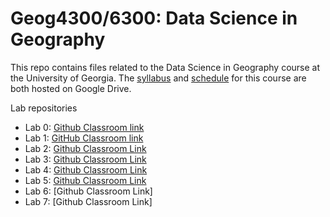 # Geog4300/6300: Data Science in Geography 

This repo contains files related to the Data Science in Geography course at the University of Georgia. The [syllabus](https://drive.google.com/open?id=1huHQle5c8uYEtV1-jKhwPXDPZShgu9h1tUzeNZ7xDyA) and [schedule](https://docs.google.com/spreadsheets/d/1kkK6xVx-wwIya_0yzGHPzkEqEGFJWAxO41vaOcfqs4Y/edit?usp=sharing) for this course are both hosted on Google Drive.

Lab repositories
* Lab 0: [Github Classroom link](https://classroom.github.com/a/kCx-jr-i)
* Lab 1: [GitHub Classroom link](https://classroom.github.com/a/dGLxHy6l)
* Lab 2: [Github Classroom Link](https://classroom.github.com/a/-WDI9N49)
* Lab 3: [Github Classroom Link](https://classroom.github.com/a/dasq8LoY)
* Lab 4: [Github Classroom Link](https://classroom.github.com/a/L1l-aNed)
* Lab 5: [Github Classroom Link](https://classroom.github.com/a/IvUsLdvt)
* Lab 6: [Github Classroom Link]
* Lab 7: [Github Classroom Link]
